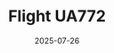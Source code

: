 ---
layout: photo-detail
title: "Flight UA772"
date: 2025-07-26
collection: photos
header:
  teaser: "https://kw-aviation.oss-cn-beijing.aliyuncs.com/25.7.26.UA772.jpg"
shooting_date: 2025-07-26
flight_number: "UA772"
airline: "United Airlines"
origin_destination: "PEK-LAX"
registration_number: "N-35953"
aircraft_type: "Boeing 787-9"
livery: "-"
---